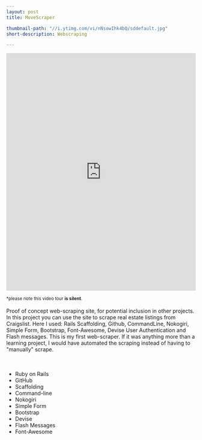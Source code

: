 ```yaml
---
layout: post
title: MoveScraper

thumbnail-path: "//i.ytimg.com/vi/nNsowIhk4bQ/sddefault.jpg"
short-description: Webscraping

---
```


<iframe width="100%" height="630" src="https://www.youtube.com/embed/nNsowIhk4bQ" frameborder="0" allowfullscreen></iframe>
<br />

<small>*please note this video tour <strong>is silent</strong>.</small>
<br />
<br />
Proof of concept web-scraping site, for potential inclusion in other projects. In this project you can use the site to scrape real estate listings from Craigslist. Here I used: Rails Scaffolding, Github, CommandLine, Nokogiri, Simple Form, Bootstrap, Font-Awesome, Devise User Authentication and Flash messages. This is my first web-scraper. If it was anything more than a learning project, I would have automated the scraping instead of having to "manually" scrape.
<br />
<br />
<br />


<ul>
    <li>Ruby on Rails</li>
    <li>GitHub</li>
    <li>Scaffolding</li>
    <li>Command-line</li>
    <li>Nokogiri</li>
    <li>Simple Form</li>
    <li>Bootstrap</li>
    <li>Devise</li>
    <li>Flash Messages</li>
    <li>Font-Awesome</li>
</ul>